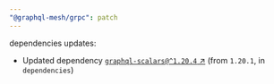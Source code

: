```yaml
---
"@graphql-mesh/grpc": patch
---
```

dependencies updates:
  - Updated dependency [`graphql-scalars@^1.20.4` ↗︎](https://www.npmjs.com/package/graphql-scalars/v/1.20.4) (from `1.20.1`, in `dependencies`)
